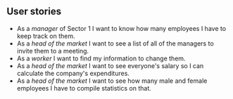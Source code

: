 User stories
--------------
- As a *manager* of Sector 1 I want to know how many employees I have to keep track on them.
- As a *head of the market* I want to see a list of all of the managers to invite them to a meeting.
- As a *worker* I want to find my information to change them.
- As a *head of the market* I want to see everyone's salary so I can calculate the company's expenditures.
- As a *head of the market* I want to see how many male and female employees I have to compile statistics on that.
